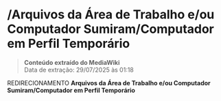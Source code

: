 # /Arquivos da Área de Trabalho e/ou Computador Sumiram/Computador em Perfil Temporário

> **Conteúdo extraído do MediaWiki**  
> Data de extração: 29/07/2025 às 01:18  

REDIRECIONAMENTO 
**Arquivos da Área de Trabalho e/ou Computador Sumiram/Computador em Perfil Temporário**